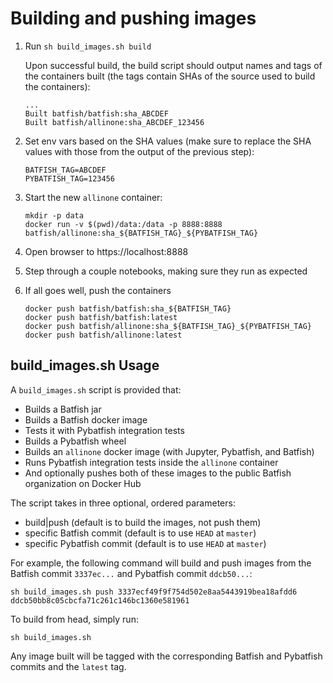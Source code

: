 # Building and pushing images

1. Run `sh build_images.sh build`

   Upon successful build, the build script should output names and tags of the containers built (the tags contain SHAs of the source used to build the containers):

   ```
   ...
   Built batfish/batfish:sha_ABCDEF
   Built batfish/allinone:sha_ABCDEF_123456
   ```

2. Set env vars based on the SHA values (make sure to replace the SHA values with those from the output of the previous step):

   ```
   BATFISH_TAG=ABCDEF
   PYBATFISH_TAG=123456
   ```

3. Start the new `allinone` container:

   ```
   mkdir -p data
   docker run -v $(pwd)/data:/data -p 8888:8888 batfish/allinone:sha_${BATFISH_TAG}_${PYBATFISH_TAG}
   ```

4. Open browser to https://localhost:8888

5. Step through a couple notebooks, making sure they run as expected

6. If all goes well, push the containers

   ```
   docker push batfish/batfish:sha_${BATFISH_TAG}
   docker push batfish/batfish:latest
   docker push batfish/allinone:sha_${BATFISH_TAG}_${PYBATFISH_TAG}
   docker push batfish/allinone:latest
   ```

## build_images.sh Usage
A `build_images.sh` script is provided that:
- Builds a Batfish jar
- Builds a Batfish docker image
- Tests it with Pybatfish integration tests
- Builds a Pybatfish wheel
- Builds an `allinone` docker image (with Jupyter, Pybatfish, and Batfish)
- Runs Pybatfish integration tests inside the `allinone` container
- And optionally pushes both of these images to the public Batfish organization on Docker Hub

The script takes in three optional, ordered parameters:
- build|push (default is to build the images, not push them)
- specific Batfish commit (default is to use `HEAD` at `master`)
- specific Pybatfish commit (default is to use `HEAD` at `master`)

For example, the following command will build and push images from the Batfish commit `3337ec...` and Pybatfish commit `ddcb50...`:
```
sh build_images.sh push 3337ecf49f9f754d502e8aa5443919bea18afdd6 ddcb50bb8c05cbcfa71c261c146bc1360e581961
```
To build from head, simply run:
```
sh build_images.sh
```
Any image built will be tagged with the corresponding Batfish and Pybatfish commits and the `latest` tag.

